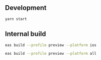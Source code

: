 ## Development

```sh
yarn start
```

## Internal build

```sh
eas build --profile preview --platform ios
```

```sh
eas build --profile preview --platform all
```